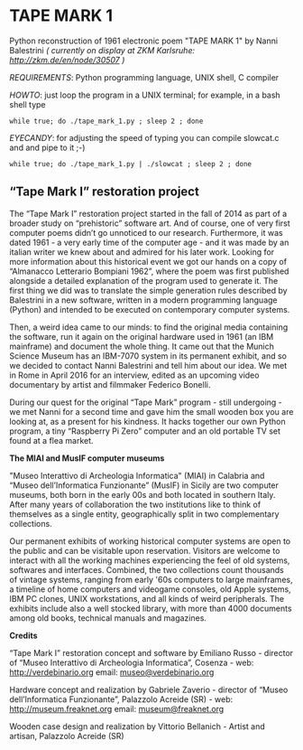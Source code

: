 # TAPE MARK 1

Python reconstruction of 1961 electronic poem "TAPE MARK 1" by Nanni Balestrini
*( currently on display at ZKM Karlsruhe: http://zkm.de/en/node/30507 )*


*REQUIREMENTS*: Python programming language, UNIX shell, C compiler


*HOWTO*: just loop the program in a UNIX terminal; for example, in a bash shell type

```while true; do ./tape_mark_1.py ; sleep 2 ; done```


*EYECANDY*: for adjusting the speed of typing you can compile slowcat.c and and pipe to it ;-)

```while true; do ./tape_mark_1.py | ./slowcat ; sleep 2 ; done```


“Tape Mark I” restoration project
----------------------------------

The “Tape Mark I” restoration project started in the fall of 2014 as part of a broader study on “prehistoric” software art. And of course, one of very first computer poems didn’t go unnoticed to our research. Furthermore, it was dated 1961 - a very early time of the computer age - and it was made by an italian writer we knew about and admired for his later work. Looking for more information about this historical event we got our hands on a copy of “Almanacco Letterario Bompiani 1962”, where the poem was first published alongside a detailed explanation of the program used to generate it. The first thing we did was to translate the simple generation rules described by Balestrini in a new software, written in a modern programming language (Python) and intended to be executed on contemporary computer systems.

Then, a weird idea came to our minds: to find the original media containing the software, run it again on the original hardware used in 1961 (an IBM mainframe) and document the whole thing. It came out that the Munich Science Museum has an IBM-7070 system in its permanent exhibit, and so we  decided to contact Nanni Balestrini and tell him about our idea. We met in Rome in April 2016 for an interview, edited as an upcoming video documentary by artist and filmmaker Federico Bonelli.

During our quest for the original “Tape Mark” program - still undergoing - we met Nanni for a second time and gave him the small wooden box you are looking at, as a present for his kindness. It hacks together our own Python program, a tiny “Raspberry Pi Zero” computer and an old portable TV set found at a flea market. 

**The MIAI and MusIF computer museums**

"Museo Interattivo di Archeologia Informatica" (MIAI) in Calabria and “Museo dell’Informatica Funzionante” (MusIF) in Sicily are two computer museums, both born in the early 00s and both located in southern Italy. After many years of collaboration the two institutions like to think of themselves as a single entity, geographically split in two complementary collections.

Our permanent exhibits of working historical computer systems are open to the public and can be visitable upon reservation. Visitors are welcome to interact with all the working machines experiencing the feel of old systems, softwares and interfaces. Combined, the two collections count thousands of vintage systems, ranging from early '60s computers to large mainframes, a timeline of home computers and videogame consoles, old Apple systems, IBM PC clones, UNIX workstations, and all kinds of weird peripherals. The exhibits include also a well stocked library, with more than 4000 documents among old books, technical manuals and magazines.

**Credits**

“Tape Mark I” restoration concept and software by Emiliano Russo - director of “Museo Interattivo di Archeologia Informatica”, Cosenza - web: http://verdebinario.org email: museo@verdebinario.org

Hardware concept and realization by Gabriele Zaverio - director of “Museo dell’Informatica Funzionante”, Palazzolo Acreide (SR) - web: http://museum.freaknet.org email: museum@freaknet.org

Wooden case design and realization by Vittorio Bellanich - Artist and artisan, Palazzolo Acreide (SR)
